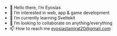 - 👋 Hello there, I’m Eyosias
- 👀 I’m interested in web, app & game development
- 🌱 I’m currently learning Sveltekit
- 💞️ I’m looking to collaborate on anything/everything
- 📫 How to reach me eyosiastamirat20@gmail.com

<!---
eyos02/eyos02 is a ✨ special ✨ repository because its `README.md` (this file) appears on your GitHub profile.
You can click the Preview link to take a look at your changes.
--->
